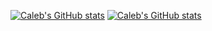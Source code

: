 [![Caleb's GitHub stats](https://github-readme-stats.vercel.app/api?username=calebbabin&hide_title=true&hide_border=true&theme=radical)](https://github.com/anuraghazra/github-readme-stats)
[![Caleb's GitHub stats](https://github-readme-stats.vercel.app/api/top-langs/?username=calebbabin&langs_count=3&hide_title=true&hide_border=true&theme=radical)](https://github.com/anuraghazra/github-readme-stats)

